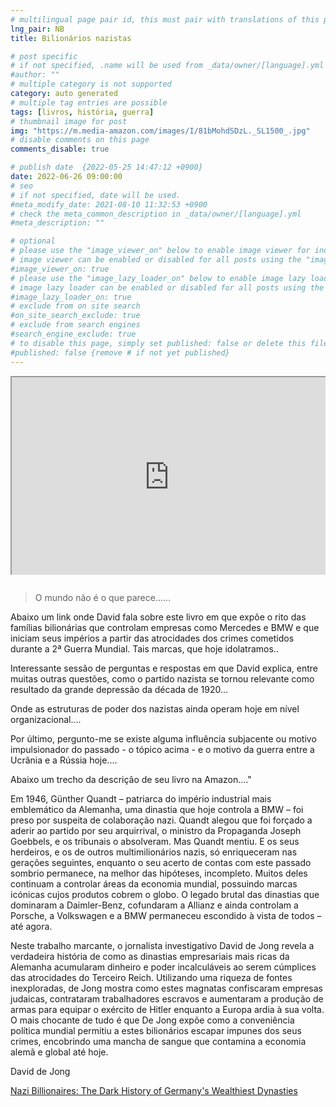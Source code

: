 ```yaml
---
# multilingual page pair id, this must pair with translations of this page. (This name must be unique)
lng_pair: NB
title: Bilionários nazistas

# post specific
# if not specified, .name will be used from _data/owner/[language].yml
#author: ""
# multiple category is not supported
category: auto generated
# multiple tag entries are possible
tags: [livros, história, guerra]
# thumbnail image for post
img: "https://m.media-amazon.com/images/I/81bMohdSDzL._SL1500_.jpg"
# disable comments on this page
comments_disable: true

# publish date  {2022-05-25 14:47:12 +0900}
date: 2022-06-26 09:00:00
# seo
# if not specified, date will be used.
#meta_modify_date: 2021-08-10 11:32:53 +0900
# check the meta_common_description in _data/owner/[language].yml
#meta_description: ""

# optional
# please use the "image_viewer_on" below to enable image viewer for individual pages or posts (_posts/ or [language]/_posts folders).
# image viewer can be enabled or disabled for all posts using the "image_viewer_posts: true" setting in _data/conf/main.yml.
#image_viewer_on: true
# please use the "image_lazy_loader_on" below to enable image lazy loader for individual pages or posts (_posts/ or [language]/_posts folders).
# image lazy loader can be enabled or disabled for all posts using the "image_lazy_loader_posts: true" setting in _data/conf/main.yml.
#image_lazy_loader_on: true
# exclude from on site search
#on_site_search_exclude: true
# exclude from search engines
#search_engine_exclude: true
# to disable this page, simply set published: false or delete this file
#published: false {remove # if not yet published}
---
```


<div style="position:relative;padding-bottom:56.25%;padding-top:35px;height:0;margin-bottom:2em;overflow:hidden">
    <iframe style="position:absolute;top:0;left:0;width:100%;height:100%"  src="https://www.youtube.com/embed/aWy93fefVPk?si=MIfhNpXMTxOrj8kX" title="YouTube video player"  allowfullscreen>
    </iframe>
</div>

> O mundo não é o que parece......

Abaixo um link onde David fala sobre este livro em que expõe o rito das famílias bilionárias que controlam empresas como Mercedes e BMW e que iniciam seus impérios a partir das atrocidades dos crimes cometidos durante a 2ª Guerra Mundial.
Tais marcas, que hoje idolatramos..

Interessante sessão de perguntas e respostas em que David explica, entre muitas outras questões, como o partido nazista se tornou relevante como resultado da grande depressão da década de 1920...

Onde as estruturas de poder dos nazistas ainda operam hoje em nível organizacional....

Por último, pergunto-me se existe alguma influência subjacente ou motivo impulsionador do passado - o tópico acima - e o motivo da guerra entre a Ucrânia e a Rússia hoje....

Abaixo um trecho da descrição de seu livro na Amazon...."

Em 1946, Günther Quandt – patriarca do império industrial mais emblemático da Alemanha, uma dinastia que hoje controla a BMW – foi preso por suspeita de colaboração nazi. Quandt alegou que foi forçado a aderir ao partido por seu arquirrival, o ministro da Propaganda Joseph Goebbels, e os tribunais o absolveram. Mas Quandt mentiu. E os seus herdeiros, e os de outros multimilionários nazis, só enriqueceram nas gerações seguintes, enquanto o seu acerto de contas com este passado sombrio permanece, na melhor das hipóteses, incompleto. Muitos deles continuam a controlar áreas da economia mundial, possuindo marcas icónicas cujos produtos cobrem o globo. O legado brutal das dinastias que dominaram a Daimler-Benz, cofundaram a Allianz e ainda controlam a Porsche, a Volkswagen e a BMW permaneceu escondido à vista de todos – até agora.

Neste trabalho marcante, o jornalista investigativo David de Jong revela a verdadeira história de como as dinastias empresariais mais ricas da Alemanha acumularam dinheiro e poder incalculáveis ​​ao serem cúmplices das atrocidades do Terceiro Reich. Utilizando uma riqueza de fontes inexploradas, de Jong mostra como estes magnatas confiscaram empresas judaicas, contrataram trabalhadores escravos e aumentaram a produção de armas para equipar o exército de Hitler enquanto a Europa ardia à sua volta. O mais chocante de tudo é que De Jong expõe como a conveniência política mundial permitiu a estes bilionários escapar impunes dos seus crimes, encobrindo uma mancha de sangue que contamina a economia alemã e global até hoje.

David de Jong

[Nazi Billionaires: The Dark History of Germany's Wealthiest Dynasties ](https://www.amazon.com/Nazi-Billionaires-Germanys-Wealthiest-Dynasties/dp/1328497887)
